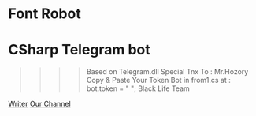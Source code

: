 # Font Robot
# CSharp Telegram bot

>>>>Based on Telegram.dll
>>>Special Tnx To : Mr.Hozory
>>Copy & Paste Your Token Bot in from1.cs at : bot.token = " ";
>Black Life Team

[Writer](https://telegram.me/i_soheyl)
[Our Channel](https://telegram.me/BlackLifeTM)
